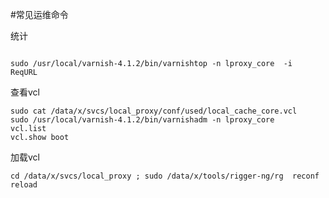 #常见运维命令

统计
``` shell

sudo /usr/local/varnish-4.1.2/bin/varnishtop -n lproxy_core  -i  ReqURL

```
查看vcl 
``` shell
sudo cat /data/x/svcs/local_proxy/conf/used/local_cache_core.vcl
sudo /usr/local/varnish-4.1.2/bin/varnishadm -n lproxy_core
vcl.list
vcl.show boot
```

加载vcl
```
cd /data/x/svcs/local_proxy ; sudo /data/x/tools/rigger-ng/rg  reconf  reload
```
